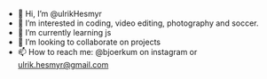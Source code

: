 - 👋 Hi, I’m @ulrikHesmyr
- 👀 I’m interested in coding, video editing, photography and soccer. 
- 🌱 I’m currently learning js
- 💞️ I’m looking to collaborate on projects
- 📫 How to reach me: @bjoerkum on instagram or ulrik.hesmyr@gmail.com

<!---
ulrikHesmyr/ulrikHesmyr is a ✨ special ✨ repository because its `README.md` (this file) appears on your GitHub profile.
You can click the Preview link to take a look at your changes.
--->
